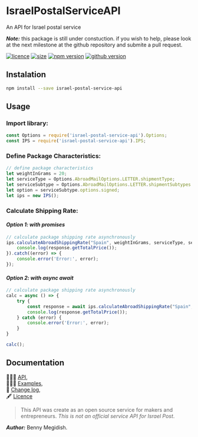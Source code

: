 # IsraelPostalServiceAPI
An API for Israel postal service

***Note:*** this package is still under constuction.
if you wish to help, please look at the next milestone at the github repository and submite a pull request.

[![licence](https://img.shields.io/github/license/mashape/apistatus.svg)](https://github.com/bennymeg/IsraelPostalServiceAPI/blob/master/LICENSE)
[![size](https://img.shields.io/bundlephobia/min/react.svg)](https://github.com/bennymeg/IsraelPostalServiceAPI)
[![npm version](https://img.shields.io/npm/v/:package.svg)](https://www.npmjs.com/package/israel-postal-service-api)
[![github version](https://img.shields.io/github/package-json/v/badges/shields.svg)](https://github.com/bennymeg/IsraelPostalServiceAPI)


## Instalation
```bash
npm install --save israel-postal-service-api
```
## Usage

### Import library:
```javascript
const Options = require('israel-postal-service-api').Options;
const IPS = require('israel-postal-service-api').IPS;
```

### Define Package Characteristics:
```javascript
// define package characteristics
let weightInGrams = 20;
let serviceType = Options.AbroadMailOptions.LETTER.shipmentType;
let serviceSubtype = Options.AbroadMailOptions.LETTER.shipmentSubtypes.regular;
let option = serviceSubtype.options.signed;
let ips = new IPS();
```

### Calculate Shipping Rate:
#### _Option 1: with promises_
```javascript
// calculate package shipping rate asynchronously
ips.calculateAbroadShippingRate("Spain", weightInGrams, serviceType, serviceSubtype, option).then((response) => {
    console.log(response.getTotalPrice());
}).catch((error) => {
    console.error('Error:', error);
});
```

#### _Option 2: with async await_
```javascript
// calculate package shipping rate asynchronously
calc = async () => {
    try {
        const response = await ips.calculateAbroadShippingRate("Spain", weightInGrams, serviceType, serviceSubtype, option);
        console.log(response.getTotalPrice());
    } catch (error) {
        console.error('Error:', error);
    }
}

calc();
```


## Documentation ##  
👨🏼‍💻 [API](https://github.com/bennymeg/IsraelPostalServiceAPI/blob/master/docs/API.md),  
👩🏼‍🏫 [Examples](https://github.com/bennymeg/IsraelPostalServiceAPI/blob/master/docs/examples),  
📜 [Change log](https://github.com/bennymeg/IsraelPostalServiceAPI/blob/master/docs/CHANGELOG.md),  
🖋 [Licence](https://github.com/bennymeg/IsraelPostalServiceAPI/blob/master/LICENSE)

> This API was create as an open source service for makers and entrepreneurs.
> _This is not an official service API for Israel Post_.

***Author:*** Benny Megidish.